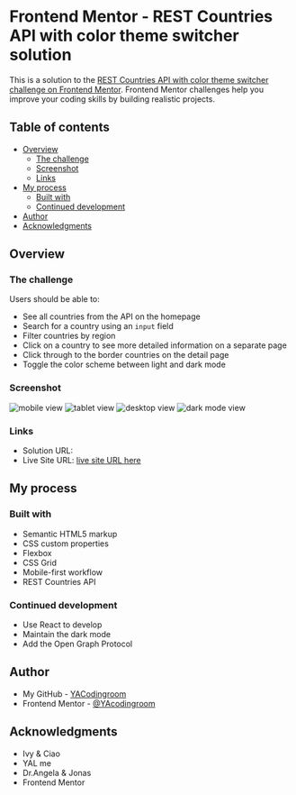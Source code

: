 # Frontend Mentor - REST Countries API with color theme switcher solution

This is a solution to the [REST Countries API with color theme switcher challenge on Frontend Mentor](https://www.frontendmentor.io/challenges/rest-countries-api-with-color-theme-switcher-5cacc469fec04111f7b848ca). Frontend Mentor challenges help you improve your coding skills by building realistic projects.

## Table of contents

- [Overview](#overview)
  - [The challenge](#the-challenge)
  - [Screenshot](#screenshot)
  - [Links](#links)
- [My process](#my-process)
  - [Built with](#built-with)
  - [Continued development](#continued-development)
- [Author](#author)
- [Acknowledgments](#acknowledgments)

## Overview

### The challenge

Users should be able to:

- See all countries from the API on the homepage
- Search for a country using an `input` field
- Filter countries by region
- Click on a country to see more detailed information on a separate page
- Click through to the border countries on the detail page
- Toggle the color scheme between light and dark mode

### Screenshot

![mobile view](./screenshot/mobile.png)
![tablet view](./screenshot/tablet.png)
![desktop view](./screenshot/desktop.png)
![dark mode view](./screenshot/darkmode.png)

### Links

- Solution URL:
- Live Site URL: [live site URL here](https://whatisthecountry.netlify.app/)

## My process

### Built with

- Semantic HTML5 markup
- CSS custom properties
- Flexbox
- CSS Grid
- Mobile-first workflow
- REST Countries API

### Continued development

- Use React to develop
- Maintain the dark mode
- Add the Open Graph Protocol

## Author

- My GitHub - [YACodingroom](https://github.com/YAcodingroom)
- Frontend Mentor - [@YAcodingroom](https://www.frontendmentor.io/profile/YAcodingroom)

## Acknowledgments

- Ivy & Ciao
- YAL me
- Dr.Angela & Jonas
- Frontend Mentor
